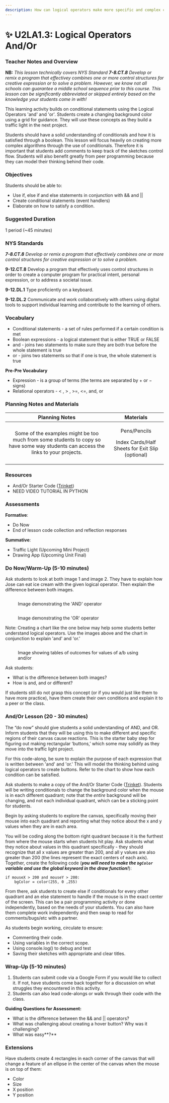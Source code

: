 ```yaml
---
description: How can logical operators make more specific and complex conditionals?
---
```


# ✨ U2LA1.3: Logical Operators And/Or

### Teacher Notes and Overview

**NB:** _This lesson technically covers NYS Standard **7-8.CT.8**_ _Develop or remix a program that effectivey combines one or more control structures for creative expression or to solve a problem. However, we know not all schools can guarantee a middle school sequence prior to this course. This lesson can be significantly abbreviated or skipped entirely based on the knowledge your students come in with!_

This learning activity builds on conditional statements using the Logical Operators 'and' and 'or'. Students create a changing background color using a grid for guidance. They will use these concepts as they build a traffic light in the next project.

Students should have a solid understanding of conditionals and how it is satisfied through a boolean. This lesson will focus heavily on creating more complex algorithms through the use of conditionals. Therefore it is important that students add comments to keep track of the sketches control flow. Students will also benefit greatly from peer programming because they can model their thinking behind their code.

### Objectives

Students should be able to:

* Use if, else if and else statements in conjunction with && and ||&#x20;
* Create conditional statements (event handlers)&#x20;
* Elaborate on how to satisfy a condition.

### Suggested Duration

1 period (\~45 minutes)

### NYS Standards

_**7-8.CT.8** Develop or remix a program that effectively combines one or more control structures for creative expression or to solve a problem._

**9-12.CT.8** Develop a program that effectively uses control structures in order to create a computer program for practical intent, personal expression, or to address a societal issue.

**9-12.DL.1** Type proficiently on a keyboard.

**9-12.DL.2** Communicate and work collaboratively with others using digital tools to support individual learning and contribute to the learning of others.

### Vocabulary

* Conditional statements - a set of rules performed if a certain condition is met&#x20;
* Boolean expressions - a logical statement that is either TRUE or FALSE&#x20;
* and - joins two statements to make sure they are both true before the whole statement is true
* or - joins two statements so that if one is true, the whole statement is true

**Pre-Pre Vocabulary**

* Expression - is a group of terms (the terms are separated by + or − signs)&#x20;
* Relational operators - < , > , >=, <=, and, or

### Planning Notes and Materials

|                                                            Planning Notes                                                           |                                     Materials                                     |
| :---------------------------------------------------------------------------------------------------------------------------------: | :-------------------------------------------------------------------------------: |
| Some of the examples might be too much from some students to copy so have some way students can access the links to your projects.  | <p>Pens/Pencils</p><p></p><p>Index Cards/Half Sheets for Exit Slip (optional)</p> |

### Resources

* And/Or Starter Code ([Trinket](https://trinket.io/python/e0b5c2fe4d))
* NEED VIDEO TUTORIAL IN PYTHON

### Assessments

**Formative**:

* Do Now
* End of lesson code collection and reflection responses

**Summative**:

* Traffic Light (Upcoming Mini Project)
* Drawing App (Upcoming Unit Final)

### Do Now/Warm-Up (5-10 minutes)

Ask students to look at both image 1 and image 2. They have to explain how Jose can eat ice cream with the given logical operator. Then explain the difference between both images.

<figure><img src="../.gitbook/assets/image (13).png" alt=""><figcaption><p>Image demonstrating the 'AND' operator</p></figcaption></figure>

<figure><img src="../.gitbook/assets/image (3).png" alt=""><figcaption><p>Image demonstrating the 'OR' operator</p></figcaption></figure>

Note: Creating a chart like the one below may help some students better understand logical operators. Use the images above and the chart in conjunction to explain 'and' and 'or.'

<figure><img src="../.gitbook/assets/image.png" alt=""><figcaption><p>Image showing tables of outcomes for values of a/b using and/or</p></figcaption></figure>

Ask students:

* What is the difference between both images?&#x20;
* How is and, and or different?

If students still do not grasp this concept (or if you would just like them to have more practice), have them create their own conditions and explain it to a peer or the class.

### And/Or Lesson (20 - 30 minutes)

The “do now” should give students a solid understanding of AND, and OR. Inform students that they will be using this to make different and specific regions of their canvas cause reactions. This is the starter baby step for figuring out making rectangular ‘buttons,’ which some may solidify as they move into the traffic light project.

For this code-along, be sure to explain the purpose of each expression that is written between 'and' and 'or.' This will model the thinking behind using logical operators to create buttons. Refer to the chart to show how each condition can be satisfied.

Ask students to make a copy of the And/Or Starter Code ([Trinket](https://trinket.io/python/e0b5c2fe4d)). Students will be writing conditionals to change the background color when the mouse is in each different quadrant; note that the _entire_ background will be changing, and not each individual quadrant, which can be a sticking point for students.

Begin by asking students to explore the canvas, specifically moving their mouse into each quadrant and reporting what they notice about the x and y values when they are in each area.

You will be coding along the bottom right quadrant because it is the furthest from where the mouse starts when students hit play. Ask students what they notice about values in this quadrant specifically - they should recognize that all x values are greater than 200, and all y values are also greater than 200 (the lines represent the exact centers of each axis). Together, create the following code (_**you will need to make the `bgColor` variable and use the global keyword in the draw function!**_):

```
if mouseX > 200 and mouseY > 200:
    bgColor = color(255, 0 ,255)
```

From there, ask students to create else if conditionals for every other quadrant and an else statement to handle if the mouse is in the exact center of the screen. This can be a pair programming activity or done independently, based on the needs of your students. You can also have them complete work independently and then swap to read for comments/bugs/etc with a partner.

As students begin working, circulate to ensure:

* Commenting their code.&#x20;
* Using variables in the correct scope.&#x20;
* Using console.log() to debug and test&#x20;
* Saving their sketches with appropriate and clear titles.

### Wrap-Up (5-10 minutes)

1. Students can submit code via a Google Form if you would like to collect it. If not, have students come back together for a discussion on what struggles they encountered in this activity.&#x20;
2. Students can also lead code-alongs or walk through their code with the class.

**Guiding Questions for Assessment:**

* What is the difference between the && and || operators?&#x20;
* What was challenging about creating a hover button? Why was it challenging?&#x20;
* What was easy**?**

### Extensions

Have students create 4 rectangles in each corner of the canvas that will change a feature of an ellipse in the center of the canvas when the mouse is on top of them:

* Color&#x20;
* Size&#x20;
* X position&#x20;
* Y position
